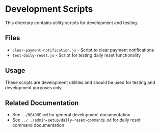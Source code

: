 # Development Scripts

This directory contains utility scripts for development and testing.

## Files

- `clear-payment-notification.js` - Script to clear payment notifications
- `test-daily-reset.js` - Script for testing daily reset functionality

## Usage

These scripts are development utilities and should be used for testing and development purposes only.

## Related Documentation

- See `../README.md` for general development documentation
- See `../../admin-setup/daily-reset-commands.md` for daily reset command documentation

